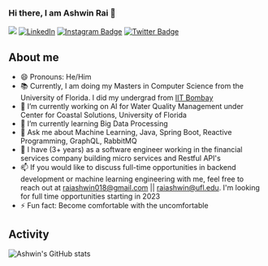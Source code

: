 ### Hi there, I am Ashwin Rai 👋

![](https://komarev.com/ghpvc/?username=ashwin181) [![LinkedIn](https://img.shields.io/badge/-LinkedIn-De76a8?style=flat-square&logo=Linkedin&logoColor=blue&color=white)](https://www.linkedin.com/in/ashwin-rai-6551b8121/) [![Instagram Badge](https://img.shields.io/badge/-Instagram-e4405f?style=flat-square&logo=Instagram&logoColor=red&color=white)](https://www.instagram.com/ashwin_rai/) [![Twitter Badge](https://img.shields.io/badge/-Twitter-e4405f?style=flat-square&logo=Twitter&logoColor=blue&color=white)](https://twitter.com/ashwin1816)


## About me

- 😄 Pronouns: He/Him
- :books: Currently, I am doing my Masters in Computer Science from the University of Florida. I did my undergrad from [IIT Bombay](https://www.iitb.ac.in/)
- 🔭 I’m currently working on AI for Water Quality Management under Center for Coastal Solutions, University of Florida
- 🌱 I’m currently learning Big Data Processing
- 💬 Ask me about Machine Learning, Java, Spring Boot, Reactive Programming, GraphQL, RabbitMQ
- :office: I have (3+ years) as a software engineer working in the financial services company building micro services and Restful API's
- 📫 If you would like to discuss full-time opportunities in backend development or machine learning engineering with me, feel free to reach out at raiashwin018@gmail.com || raiashwin@ufl.edu. I'm looking for full time opportunities starting in 2023
- ⚡ Fun fact: Become comfortable with the uncomfortable

## Activity

![Ashwin's GitHub stats](https://github-readme-stats.vercel.app/api?username=ashwin181&show_icons=true&theme=dark)
